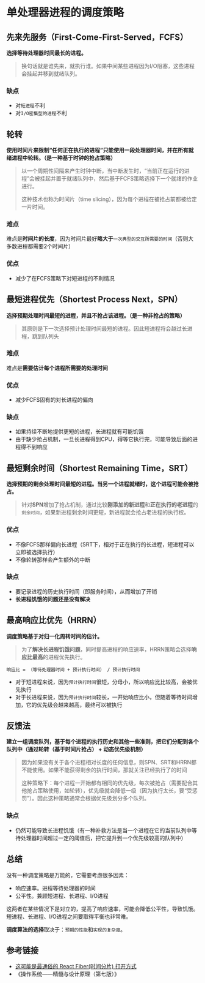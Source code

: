 # 单处理器进程的调度策略

## 先来先服务（First-Come-First-Served，FCFS）
**选择等待处理器时间最长的进程。**
 > 换句话就是谁先来，就执行谁。如果中间某些进程因为I/O阻塞，这些进程会挂起并移到就绪队列。

### 缺点
 - 对`短进程`不利
 - 对`I/O密集型的进程`不利



## 轮转
**使用时间片来限制“任何正在执行的进程”只能使用一段处理器时间，并在所有就绪进程中轮转。（是一种基于时钟的抢占策略）**
> 以一个周期性间隔来产生时钟中断，当中断发生时，“当前正在运行的进程”会被挂起并置于就绪队列中，然后基于FCFS策略选择下一个就绪的作业进行。
>
> 这种技术也称为时间片（time slicing），因为每个进程在被抢占前都被给定一片时间。

### 难点
难点是**时间片的长度**，因为时间片最好**略大于**`一次典型的交互所需要的时间`（否则大多数进程都需要2个时间片）

### 优点
 - 减少了在FCFS策略下对短进程的不利情况




## 最短进程优先（Shortest Process Next，SPN）
**选择预期处理时间最短的进程，并且不抢占该进程。（是一种非抢占的策略）**
> 其原则是下一次选择预计处理时间最短的进程。因此短进程将会越过长进程，跳到队列头

### 难点
难点是**需要估计每个进程所需要的处理时间**

### 优点
 - 减少FCFS固有的对长进程的偏向

### 缺点
 - 如果持续不断地提供更短的进程，长进程就有可能饥饿
 - 由于缺少抢占机制，一旦长进程得到CPU，得等它执行完，可能导致后面的进程得不到响应

## 最短剩余时间（Shortest Remaining Time，SRT）
**选择预期的剩余处理时间最短的进程。当另一个进程就绪时，这个进程可能会被抢占。**
> 针对**SPN**增加了抢占机制，通过比较**刚添加的新进程**和**正在执行的老进程**的`剩余时间`，如果新进程剩余时间更短，新进程就会抢占老进程的执行权。

### 优点
 - 不像FCFS那样偏向长进程（SRT下，相对于正在执行的长进程，短进程可以立即被选择执行）
 - 不像轮转那样会产生额外的中断

### 缺点
 - 要记录进程的历史执行时间（即服务时间），从而增加了开销
 - **长进程饥饿的问题还是没有解决**

## 最高响应比优先（HRRN）
**调度策略基于对归一化周转时间的估计。**
> 为了**解决长进程饥饿问题**，同时提高进程的响应速率，HRRN策略会选择**响应比最高**的进程优先执行。

```
响应比 = （等待处理器时间 + 预计执行时间） / 预计执行时间
```

 - 对于短进程来说，因为`预计执行时间`很短，分母小，所以响应比比较高，会被优先执行
 - 对于长进程来说，因为`预计执行时间`较长，一开始响应比小，但随着等待时间增加，它的优先级会越来越高，最终可以被执行

 ## 反馈法
 **建立一组调度队列，基于每个进程的执行历史和其他一些准则，把它们分配到各个队列中（通过轮转（基于时间片抢占） + 动态优先级机制）**
 > 因为如果没有关于各个进程相对长度的任何信息，则SPN、SRT和HRRN都不能使用。如果不能获得剩余的执行时间，那就关注已经执行了的时间
 >
 > 这种策略下：每个进程一开始都有相同的优先级，每次被抢占（需要配合其他抢占策略使用，如轮转），优先级就会降低一级（因为执行太长，要“受惩罚”）。因此这种策略通常会根据优先级划分多个队列。

 ### 缺点
  - 仍然可能导致长进程饥饿（有一种补救方法是当一个进程在它的当前队列中等待处理器时间超过一定的阈值后，把它提升到一个优先级较高的队列中）

## 总结
没有一种调度策略是万能的，它需要考虑很多因素：
 - 响应速率。进程等待处理器的时间
 - 公平性。兼顾短进程、长进程、I/O进程

这两者在某些情况下是对立的，提高了响应速率，可能会降低公平性，导致饥饿。短进程、长进程、I/O进程之间要取得平衡也非常难。

**调度算法的选择**取决于：`预期的性能`和`实现的复杂度`。

## 参考链接
 - [这可能是最通俗的 React Fiber(时间分片) 打开方式](https://juejin.im/post/5dadc6045188255a270a0f85#heading-0)
 - 《操作系统——精髓与设计原理（第七版）》
 